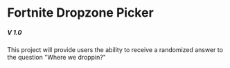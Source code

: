 # Fortnite Dropzone Picker
##### V 1.0
This project will provide users the ability to receive a randomized answer to the question "Where we droppin?"

